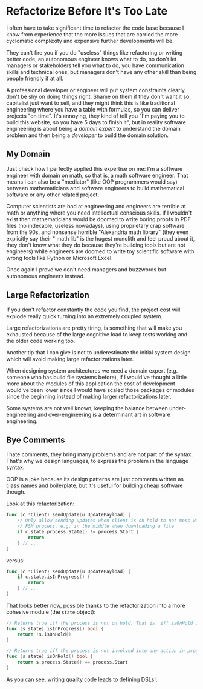 <!-- Copyright (c) 2022 Tobias Briones. All rights reserved. -->
<!-- SPDX-License-Identifier: BSD-3-Clause -->
<!-- This file is part of https://github.com/tobiasbriones/ep-tcp-file-system -->

# Refactorize Before It's Too Late

I often have to take significant time to refactor the code base because I know
from experience that the more issues that are carried the more cyclomatic
complexity and expensive further developments will be.

They can't fire you if you do "useless" things like refactoring or writing
better code, an autonomous engineer knows what to do, so don't let managers or
stakeholders tell you what to do, you have communication skills and technical
ones, but managers don't have any other skill than being people friendly if at
all.

A professional developer or engineer will put system constraints clearly, don't
be shy on doing things right. Shame on them if they don't want it so, capitalist
just want to sell, and they might think this is like traditional engineering
where you have a table with formulas, so you can deliver projects "on time".
It's annoying, they kind of tell you "I'm paying you to build this website, so
you have 5 days to finish it", but in reality software engineering is about
being a *domain expert* to understand the domain problem and then being a
*developer* to build the domain solution.

## My Domain

Just check how I perfectly applied this expertise on me: I'm a software engineer
with domain on math, so that is, a math software engineer. That means I can also
be a "mediator" (like OOP programmers would say) between mathematicians and
software engineers to build mathematical software or any other related project.

Computer scientists are bad at engineering and engineers are terrible at math or
anything where you need intellectual conscious skills. If I wouldn't exist then
mathematicians would be doomed to write boring proofs in PDF files (no
indexable, useless nowadays), using proprietary crap software from the 90s, and
nonsense horrible "Alexandria math library" (they even explicitly say their "
math lib" is the hugest monolith and feel proud about it, they don't know what
they do because they're building tools but are not engineers) while engineers
are doomed to write toy scientific software with wrong tools like Python or
Microsoft Excel.

Once again I prove we don't need managers and buzzwords but autonomous engineers
instead.

## Large Refactorization

If you don't refactor constantly the code you find, the project cost will
explode really quick turning into an extremely coupled system.

Large refactorizations are pretty tiring, is something that will make you
exhausted because of the large cognitive load to keep tests working and the
older code working too.

Another tip that I can give is not to underestimate the initial system design
which will avoid making large refactorizations later.

When designing system architectures we need a domain expert (e.g. someone who
has build file systems before), if I would've thought a little more about the
modules of this application the cost of development would've been lower since I
would have scaled those packages or modules since the beginning instead of
making larger refactorizations later.

Some systems are not well known, keeping the balance between under-engineering
and over-engineering is a determinant art in software engineering.

## Bye Comments

I hate comments, they bring many problems and are not part of the syntax.
That's why we design languages, to express the problem in the language syntax.

OOP is a joke because its design patterns are just comments written as class
names and boilerplate, but it's useful for building cheap software though.

Look at this refactorization:

```go
func (c *Client) sendUpdate(u UpdatePayload) {
    // Only allow sending updates when client is on hold to not mess with the
    // FSM process, e.g. in the middle when downloading a file
    if c.state.process.State() != process.Start {
        return
    } // ...
}
```

versus:

```go
func (c *Client) sendUpdate(u UpdatePayload) {
    if c.state.isInProgress() {
        return
    } // ...
}
```

That looks better now, possible thanks to the refactorization into a more
cohesive module (the `state` object):

```go
// Returns true iff the process is not on hold. That is, iff isOnHold is false.
func (s state) isInProgress() bool {
    return !s.isOnHold()
}

// Returns true iff the process is not involved into any action in progress.
func (s state) isOnHold() bool {
    return s.process.State() == process.Start
}
```

As you can see, writing quality code leads to defining DSLs!.
